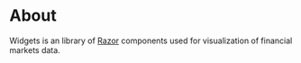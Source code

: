 # About
Widgets is an library of [Razor](https://docs.microsoft.com/en-us/aspnet/core/blazor/components/?view=aspnetcore-6.0) components used for visualization of financial markets data.